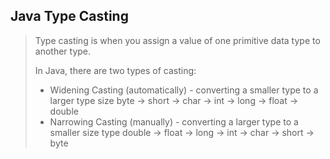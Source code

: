 ## Java Type Casting

> Type casting is when you assign a value of one primitive data type to another type.
> 
> In Java, there are two types of casting:
>  - Widening Casting (automatically) - converting a smaller type to a larger type size
byte -> short -> char -> int -> long -> float -> double
>  - Narrowing Casting (manually) - converting a larger type to a smaller size type
     double -> float -> long -> int -> char -> short -> byte